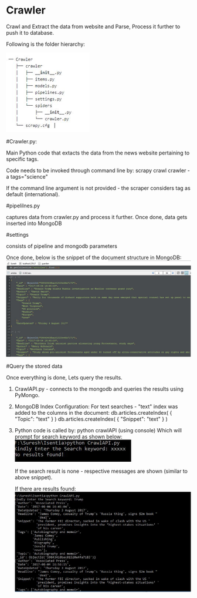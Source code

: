 # Crawler
Crawl and Extract the data from website and Parse, Process it further to push it to database.


Following is the folder hierarchy:

![ScreenShot](https://github.com/sureshchella/Crawler/blob/master/Snippets/Structure.JPG)

#Crawler.py:

Main Python code that extacts the data from the news website pertaining to specific tags. 

Code needs to be invoked through command line by: scrapy crawl crawler -a tags="science"

If the command line argument is not provided - the scraper considers tag as default (international). 


#pipelilnes.py

captures data from crawler.py and process it further. Once done, data gets inserted into MongoDB

#settings

consists of pipeline and mongodb parameters



Once done, below is the snippet of the document structure in MongoDB:
![ScreenShot](https://github.com/sureshchella/Crawler/blob/master/Snippets/Mongo.JPG)

#Query the stored data

Once everything is done, Lets query the results. 

1. CrawlAPI.py - connects to the mongodb and queries the results using PyMongo. 

2. MongoDB Index Configuration:
   For text searches - "text" index was added to the columns in the document:
   db.articles.createIndex( { "Topic": "text" } )
   db.articles.createIndex( { "Snippet": "text" } )
   
3. Python code is called by:  python crawlAPI (using console)
   Which will prompt for search keyword as shown below:
   ![ScreenShot](https://github.com/sureshchella/Crawler/blob/master/Snippets/Results-2.JPG)
   
   If the search result is none - respective messages are shown (similar to above snippet). 
   
   If there are results found:
   ![ScreenShot](https://github.com/sureshchella/Crawler/blob/master/Snippets/Result-1.JPG)
